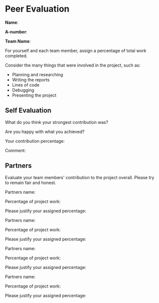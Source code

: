 Peer Evaluation
===============

**Name**:

**A-number**:

**Team Name**:

For yourself and each team member, assign a percentage of total work completed.

Consider the many things that were involved in the project, such as:

-   Planning and researching
-   Writing the reports
-   Lines of code
-   Debugging
-   Presenting the project

Self Evaluation
---------------

What do you think your strongest contribution was?


Are you happy with what you achieved?


Your contribution percentage:


Comment:


Partners
--------

Evaluate your team members' contribution to the project overall. 
Please try to remain fair and honest.


Partners name:

Percentage of project work:

Please justify your assigned percentage:



Partners name:

Percentage of project work:

Please justify your assigned percentage:



Partners name:

Percentage of project work:

Please justify your assigned percentage:



Partners name:

Percentage of project work:

Please justify your assigned percentage:


